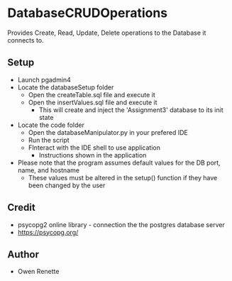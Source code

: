 # DatabaseCRUDOperations
Provides Create, Read, Update, Delete operations to the Database it connects to.
## Setup
* Launch pgadmin4
* Locate the databaseSetup folder
  * Open the createTable.sql file and execute it
  * Open the insertValues.sql file and execute it
    * This will create and inject the 'Assignment3' database to its init state
* Locate the code folder
  * Open the databaseManipulator.py in your prefered IDE
  * Run the script
  * FInteract with the IDE shell to use application
    * Instructions shown in the application
* Please note that the program assumes default values for the DB port, name, and hostname
  * These values must be altered in the setup() function if they have been changed by the user
## Credit
* psycopg2 online library - connection the the postgres database server
* https://psycopg.org/
## Author
* Owen Renette
